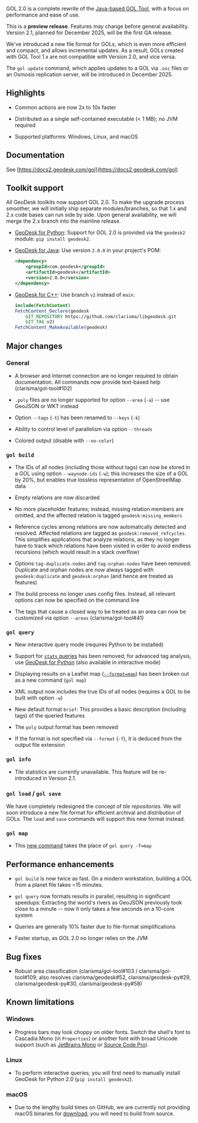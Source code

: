 GOL 2.0 is a complete rewrite of the [Java-based GOL Tool](https://github.com/clarisma/gol-tool), with a focus on performance and ease of use.

This is a **preview release**. Features may change before general availability. Version 2.1, planned for December 2025, will be the first GA release. 

We've introduced a new file format for GOLs, which is even more efficient and compact, and allows incremental updates. As a result, GOLs created with GOL Tool 1.x are not compatible with Version 2.0, and vice versa.

The `gol update` command, which applies updates to a GOL via `.osc` files or an Osmosis replication server, will be introduced in December 2025.

## Highlights

- Common actions are now 2x to 10x faster

- Distributed as a single self-contained executable (< 1 MB); no JVM required

- Supported platforms: Windows, Linux, and macOS

## Documentation

See [https://docs2.geodesk.com/gol](https://docs2.geodesk.com/gol)

## Toolkit support

All GeoDesk toolkits now support GOL 2.0. To make the upgrade process smoother, we will initially ship separate modules/branches, so that 1.x and 2.x code bases can run side by side. Upon general availability, we will merge the 2.x branch into the mainline release. 

- [GeoDesk for Python](https://docs2.geodesk.com/python): Support for GOL 2.0  is provided via the `geodesk2` module: `pip install geodesk2`.  

- [GeoDesk for Java](https://docs2.geodesk.com/java): Use version `2.0.0` in your project's POM:

    ```xml    
    <dependency>
        <groupId>com.geodesk</groupId>
        <artifactId>geodesk</artifactId>
        <version>2.0.0</version>
    </dependency>
    ```

- [GeoDesk for C++](https://docs2.geodesk.com/cpp): Use branch `v2` instead of `main`:

    ```cmake
    include(FetchContent)
    FetchContent_Declare(geodesk 
        GIT_REPOSITORY https://github.com/clarisma/libgeodesk.git
        GIT_TAG v2)
    FetchContent_MakeAvailable(geodesk)
    ```

## Major changes

### General

- A browser and Internet connection are no longer required to obtain documentation. All commands now provide text-based help (clarisma/gol-tool#102)

- `.poly` files are no longer supported for option `--area` (`-a`) -- use GeoJSON or WKT instead 
 
- Option `--tags` (`-t`) has been renamed to `--keys` (`-k`)

- Ability to control level of parallelism via option `--threads`

- Colored output (disable with `--no-color`)

### `gol build`

- The IDs of all nodes (including those without tags) can now be stored in a GOL using option `--waynode-ids` (`-w`); this increases the size of a GOL by 20%, but enables true lossless representation of OpenStreetMap data  
  
- Empty relations are now discarded

- No more placeholder features; instead, missing relation members are omitted, and the affected relation is tagged `geodesk:missing_members`

- Reference cycles among relations are now automatically detected and resolved. Affected relations are tagged as `geodesk:removed_refcycles`. This simplifies applications that analyze relations, as they no longer have to track which relations have been visited in order to avoid endless recursions (which would result in a stack overflow)

- Options `tag-duplicate-nodes` and `tag-orphan-nodes` have been removed. Duplicate and orphan nodes are now always tagged with `geodesk:duplicate` and `geodesk:orphan` (and hence are treated as features)

- The build process no longer uses config files. Instead, all relevant options can now be specified on the command line  

- The tags that cause a closed way to be treated as an area can now be customized via option `--areas` (clarisma/gol-tool#41)

### `gol query`

- New interactive query mode (requires Python to be installed)

- Support for [`stats` queries](https://docs.geodesk.com/gol/query/stats) has been removed; for advanced tag analysis, use [GeoDesk for Python](https://docs.geodesk.com/python) (also available in interactive mode)

- Displaying results on a Leaflet map ([`--format=map`](https://docs.geodesk.com/gol/query/map)) has been broken out as a new command (`gol map`)

- XML output now includes the true IDs of all nodes (requires a GOL to be built with option `-w`)

- New default format `brief`: This provides a basic description (including tags) of the queried features  

- The `poly` output format has been removed

- If the format is not specified via `--format` (`-f`), it is deduced from the output file extension 

### `gol info`

- Tile statistics are currently unavailable. This feature will be re-introduced in Version 2.1. 

### `gol load` / `gol save`

We have completely redesigned the concept of *tile repositories*. We will soon introduce a new file format for efficient archival and distribution of GOLs. The `load` and `save` commands will support this new format instead. 

### `gol map`

- This [new command](https://docs2.geodesk.com/gol/map) takes the place of `gol query -f=map`

## Performance enhancements

- `gol build` is now twice as fast. On a modern workstation, building a GOL from a planet file takes ~15 minutes.

- `gol query` now formats results in parallel, resulting in significant speedups: Extracting the world's rivers as GeoJSON previously took close to a minute -- now it only takes a few seconds on a 10-core system

- Queries are generally 10% faster due to file-format simplifications 
 
- Faster startup, as GOL 2.0 no longer relies on the JVM

## Bug fixes

- Robust area classification (clarisma/gol-tool#103 / clarisma/gol-tool#109; also resolves clarisma/geodesk#52, clarisma/geodesk-py#29, clarisma/geodesk-py#30, clarisma/geodesk-py#58)

## Known limitations

### Windows

- Progress bars may look choppy on older fonts. Switch the shell's font to Cascadia Mono (in `Properties`) or another font with broad Unicode support (such as [JetBrains Mono](https://fonts.google.com/specimen/JetBrains+Mono) or [Source Code Pro](https://fonts.google.com/specimen/Source+Code+Pro)).

### Linux

- To perform interactive queries, you will first need to manually install GeoDesk for Python 2.0 (`pip install geodesk2`).

### macOS

- Due to the lengthy build times on GitHub, we are currently not providing macOS binaries for [download](https://www.geodesk.com/download); you will need to build from source.
